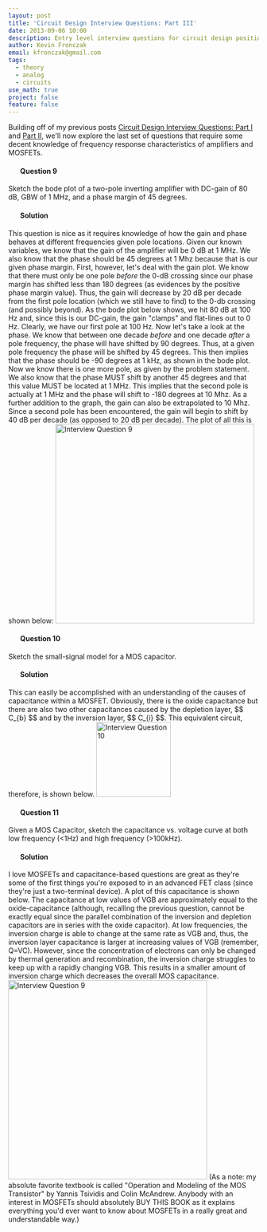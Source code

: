 ```yaml
---
layout: post
title: 'Circuit Design Interview Questions: Part III'
date: 2013-09-06 10:00
description: Entry level interview questions for circuit design positions
author: Kevin Fronczak
email: kfronczak@gmail.com
tags:
  - theory
  - analog
  - circuits
use_math: true
project: false
feature: false
---
```


Building off of my previous posts <a href="{{ site.baseurl }}/blog/circuit-design-interview-questions-part-i">Circuit Design Interview Questions: Part I</a> and <a href="{{ site.baseurl }}/blog/circuit-design-interview-questions-part-ii">Part II</a>, we'll now explore the last set of questions that require some decent knowledge of frequency response characteristics of amplifiers and MOSFETs.
<ul>
<h4><strong>Question 9</strong></h4>
</ul>
Sketch the bode plot of a two-pole inverting amplifier with DC-gain of 80 dB, GBW of 1 MHz, and a phase margin of 45 degrees.
<ul>
<h4><strong>Solution</strong></h4>
</ul>
This question is nice as it requires knowledge of how the gain and phase behaves at different frequencies given pole locations.  Given our known variables, we know that the gain of the amplifier will be 0 dB at 1 MHz.  We also know that the phase should be 45 degrees at 1 Mhz because that is our given phase margin.  
First, however, let's deal with the gain plot.  We know that there must only be one pole <em>before</em> the 0-dB crossing since our phase margin has shifted less than 180 degrees (as evidences by the positive phase margin value).  Thus, the gain will decrease by 20 dB per decade from the first pole location (which we still have to find) to the 0-db crossing (and possibly beyond).  As the bode plot below shows, we hit 80 dB at 100 Hz and, since this is our DC-gain, the gain "clamps" and flat-lines out to 0 Hz.  Clearly, we have our first pole at 100 Hz.
Now let's take a look at the phase.  We know that between one decade <em>before</em> and one decade <em>after</em> a pole frequency, the phase will have shifted by 90 degrees.  Thus, at a given pole frequency the phase will be shifted by 45 degrees.  This then implies that the phase should be -90 degrees at 1 kHz, as shown in the bode plot.  Now we know there is one more pole, as given by the problem statement.  We also know that the phase MUST shift by another 45 degrees and that this value MUST be located at 1 MHz.  This implies that the second pole is actually at 1 MHz and the phase will shift to -180 degrees at 10 Mhz.  As a further addition to the graph, the gain can also be extrapolated to 10 Mhz.  Since a second pole has been encountered, the gain will begin to shift by 40 dB per decade (as opposed to 20 dB per decade).
The plot of all this is shown below:
<a href="{{ site.baseurl }}{{ site.image_path }}/interview_bode.png" target="_blank"><img class="aligncenter" alt="Interview Question 9" src="{{ site.baseurl }}{{ site.image_path }}/interview_bode.png" height="400" /></a>
<ul>
<h4><strong>Question 10</strong></h4>
</ul>
Sketch the small-signal model for a MOS capacitor.
<ul>
<h4><strong>Solution</strong></h4>
</ul>
This can easily be accomplished with an understanding of the causes of capacitance within a MOSFET.  Obviously, there is the oxide capacitance but there are also two other capacitances caused by the depletion layer, $$ C_{b} $$ and by the inversion layer, $$ C_{i} $$.  This equivalent circuit, therefore, is shown below.
<a href="{{ site.baseurl }}{{ site.image_path }}/interview_mos_cap_small_signal.png" target="_blank"><img class="aligncenter" alt="Interview Question 10" src="{{ site.baseurl }}{{ site.image_path }}/interview_mos_cap_small_signal.png" height="150" /></a>
<ul>
<h4><strong>Question 11</strong></h4>
</ul>
Given a MOS Capacitor, sketch the capacitance vs. voltage curve at both low frequency (<1Hz) and high frequency (>100kHz).
<ul>
<h4><strong>Solution</strong></h4>
</ul>
I love MOSFETs and capacitance-based questions are great as they're some of the first things you're exposed to in an advanced FET class (since they're just a two-terminal device).  A plot of this capacitance is shown below.  The capacitance at low values of VGB are approximately equal to the oxide-capacitance (although, recalling the previous question, cannot be exactly equal since the parallel combination of the inversion and depletion capacitors are in series with the oxide capacitor).  At low frequencies, the inversion charge is able to change at the same rate as VGB and, thus, the inversion layer capacitance is larger at increasing values of VGB (remember, Q=VC).  However, since the concentration of electrons can only be changed by thermal generation and recombination, the inversion charge struggles to keep up with a rapidly changing VGB.  This results in a smaller amount of inversion charge which decreases the overall MOS capacitance.
<a href="{{ site.baseurl }}{{ site.image_path }}/interview_mos_cap.png" target="_blank"><img class="aligncenter" alt="Interview Question 9" src="{{ site.baseurl }}{{ site.image_path }}/interview_mos_cap.png" height="400" /></a>
(As a note: my absolute favorite textbook is called "Operation and Modeling of the MOS Transistor" by Yannis Tsividis and Colin McAndrew.  Anybody with an interest in MOSFETs should absolutely BUY THIS BOOK as it explains everything you'd ever want to know about MOSFETs in a really great and understandable way.)
